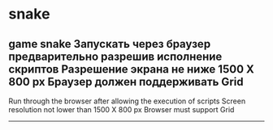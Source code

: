 # snake
game snake
Запускать через браузер предварительно разрешив исполнение скриптов
Разрешение экрана не ниже 1500 X 800  px
Браузер должен поддерживать Grid
--------------------------------------------------------
Run through the browser after allowing the execution of scripts
Screen resolution not lower than 1500 X 800 px
Browser must support Grid

--------------------------------------------------------

